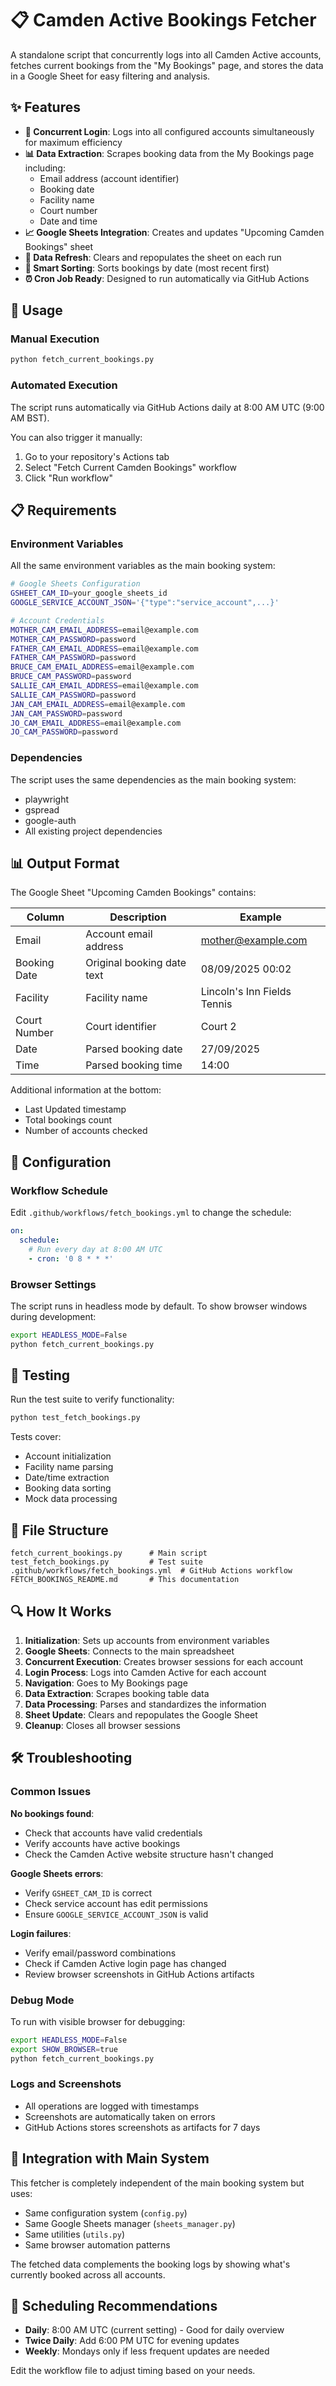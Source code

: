 # 📋 Camden Active Bookings Fetcher

A standalone script that concurrently logs into all Camden Active accounts, fetches current bookings from the "My Bookings" page, and stores the data in a Google Sheet for easy filtering and analysis.

## ✨ Features

- **🔄 Concurrent Login**: Logs into all configured accounts simultaneously for maximum efficiency
- **📊 Data Extraction**: Scrapes booking data from the My Bookings page including:
  - Email address (account identifier)
  - Booking date
  - Facility name
  - Court number
  - Date and time
- **📈 Google Sheets Integration**: Creates and updates "Upcoming Camden Bookings" sheet
- **🔄 Data Refresh**: Clears and repopulates the sheet on each run
- **📅 Smart Sorting**: Sorts bookings by date (most recent first)
- **⏰ Cron Job Ready**: Designed to run automatically via GitHub Actions

## 🚀 Usage

### Manual Execution

```bash
python fetch_current_bookings.py
```

### Automated Execution

The script runs automatically via GitHub Actions daily at 8:00 AM UTC (9:00 AM BST).

You can also trigger it manually:
1. Go to your repository's Actions tab
2. Select "Fetch Current Camden Bookings" workflow
3. Click "Run workflow"

## 📋 Requirements

### Environment Variables

All the same environment variables as the main booking system:

```bash
# Google Sheets Configuration
GSHEET_CAM_ID=your_google_sheets_id
GOOGLE_SERVICE_ACCOUNT_JSON='{"type":"service_account",...}'

# Account Credentials
MOTHER_CAM_EMAIL_ADDRESS=email@example.com
MOTHER_CAM_PASSWORD=password
FATHER_CAM_EMAIL_ADDRESS=email@example.com
FATHER_CAM_PASSWORD=password
BRUCE_CAM_EMAIL_ADDRESS=email@example.com
BRUCE_CAM_PASSWORD=password
SALLIE_CAM_EMAIL_ADDRESS=email@example.com
SALLIE_CAM_PASSWORD=password
JAN_CAM_EMAIL_ADDRESS=email@example.com
JAN_CAM_PASSWORD=password
JO_CAM_EMAIL_ADDRESS=email@example.com
JO_CAM_PASSWORD=password
```

### Dependencies

The script uses the same dependencies as the main booking system:
- playwright
- gspread
- google-auth
- All existing project dependencies

## 📊 Output Format

The Google Sheet "Upcoming Camden Bookings" contains:

| Column | Description | Example |
|--------|-------------|---------|
| Email | Account email address | mother@example.com |
| Booking Date | Original booking date text | 08/09/2025 00:02 |
| Facility | Facility name | Lincoln's Inn Fields Tennis |
| Court Number | Court identifier | Court 2 |
| Date | Parsed booking date | 27/09/2025 |
| Time | Parsed booking time | 14:00 |

Additional information at the bottom:
- Last Updated timestamp
- Total bookings count
- Number of accounts checked

## 🔧 Configuration

### Workflow Schedule

Edit `.github/workflows/fetch_bookings.yml` to change the schedule:

```yaml
on:
  schedule:
    # Run every day at 8:00 AM UTC
    - cron: '0 8 * * *'
```

### Browser Settings

The script runs in headless mode by default. To show browser windows during development:

```bash
export HEADLESS_MODE=False
python fetch_current_bookings.py
```

## 🧪 Testing

Run the test suite to verify functionality:

```bash
python test_fetch_bookings.py
```

Tests cover:
- Account initialization
- Facility name parsing
- Date/time extraction
- Booking data sorting
- Mock data processing

## 📁 File Structure

```
fetch_current_bookings.py      # Main script
test_fetch_bookings.py         # Test suite
.github/workflows/fetch_bookings.yml  # GitHub Actions workflow
FETCH_BOOKINGS_README.md       # This documentation
```

## 🔍 How It Works

1. **Initialization**: Sets up accounts from environment variables
2. **Google Sheets**: Connects to the main spreadsheet
3. **Concurrent Execution**: Creates browser sessions for each account
4. **Login Process**: Logs into Camden Active for each account
5. **Navigation**: Goes to My Bookings page
6. **Data Extraction**: Scrapes booking table data
7. **Data Processing**: Parses and standardizes the information
8. **Sheet Update**: Clears and repopulates the Google Sheet
9. **Cleanup**: Closes all browser sessions

## 🛠️ Troubleshooting

### Common Issues

**No bookings found**: 
- Check that accounts have valid credentials
- Verify accounts have active bookings
- Check the Camden Active website structure hasn't changed

**Google Sheets errors**:
- Verify `GSHEET_CAM_ID` is correct
- Check service account has edit permissions
- Ensure `GOOGLE_SERVICE_ACCOUNT_JSON` is valid

**Login failures**:
- Verify email/password combinations
- Check if Camden Active login page has changed
- Review browser screenshots in GitHub Actions artifacts

### Debug Mode

To run with visible browser for debugging:

```bash
export HEADLESS_MODE=False
export SHOW_BROWSER=true
python fetch_current_bookings.py
```

### Logs and Screenshots

- All operations are logged with timestamps
- Screenshots are automatically taken on errors
- GitHub Actions stores screenshots as artifacts for 7 days

## 🔄 Integration with Main System

This fetcher is completely independent of the main booking system but uses:
- Same configuration system (`config.py`)
- Same Google Sheets manager (`sheets_manager.py`)
- Same utilities (`utils.py`)
- Same browser automation patterns

The fetched data complements the booking logs by showing what's currently booked across all accounts.

## 📅 Scheduling Recommendations

- **Daily**: 8:00 AM UTC (current setting) - Good for daily overview
- **Twice Daily**: Add 6:00 PM UTC for evening updates
- **Weekly**: Mondays only if less frequent updates are needed

Edit the workflow file to adjust timing based on your needs.
